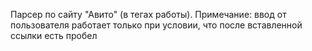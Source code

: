 Парсер по сайту "Авито" (в тегах работы).
Примечание: ввод от пользователя работает только при условии, что после вставленной ссылки есть пробел
